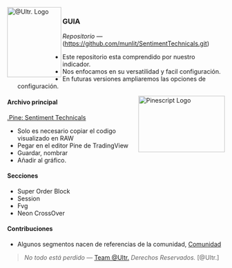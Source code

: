 <img align = "left" src="https://github.com/munlit/RsiSimpleBlackBox/assets/160430345/6cd1b452-dd21-4462-8517-80fcc17349c7" alt="@Ultr. Logo" width="125" height="163" />

### GUIA

*Repositorio* — (https://github.com/munlit/SentimentTechnicals.git)

-  Este repositorio esta comprendido por nuestro indicador.
-  Nos enfocamos en su versatilidad y facil configuración.
-  En futuras versiones ampliaremos las opciones de configuración. 

<img align="right" src="https://github.com/2LV/Tradingview-Indicators/assets/70970973/74846972-8cdd-491e-9d35-272fe0a8167d" alt="Pinescript Logo" width="200" height="130.31" />

#### Archivo principal

[.Pine: Sentiment Technicals ](https://github.com/munlit/SentimentTechnicals/blob/master/src/Sentiment%20Technical.pine)

*  Solo es necesario copiar el codigo visualizado en RAW
*  Pegar en el editor Pine de TradingView
*  Guardar, nombrar
*  Añadir al gráfico. 

#### Secciones

-  Super Order Block
-  Session
-  Fvg
-  Neon CrossOver

#### Contribuciones 

* Algunos segmentos nacen de referencias de la comunidad, [Comunidad](https://tradingview.com/scripts)

> *No todo está perdido* — [Team @Ultr.](https://@Ultr.io) *Derechos Reservados.*
[@Ultr.]
